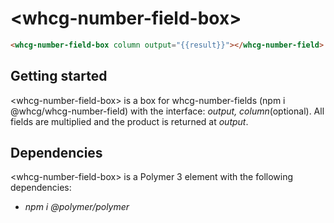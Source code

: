 # &lt;whcg-number-field-box&gt;

```html
<whcg-number-field-box column output="{{result}}"></whcg-number-field>
```

## Getting started 

&lt;whcg-number-field-box&gt; is a box for whcg-number-fields (npm i @whcg/whcg-number-field) with the interface: *output, column*(optional). All fields are multiplied and the product is returned at *output*.

## Dependencies

&lt;whcg-number-field-box&gt; is a Polymer 3 element with the following dependencies: 
- *npm i @polymer/polymer*
